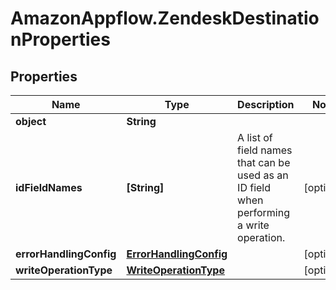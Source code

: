 # AmazonAppflow.ZendeskDestinationProperties

## Properties

Name | Type | Description | Notes
------------ | ------------- | ------------- | -------------
**object** | **String** |  | 
**idFieldNames** | **[String]** |  A list of field names that can be used as an ID field when performing a write operation.  | [optional] 
**errorHandlingConfig** | [**ErrorHandlingConfig**](ErrorHandlingConfig.md) |  | [optional] 
**writeOperationType** | [**WriteOperationType**](WriteOperationType.md) |  | [optional] 


